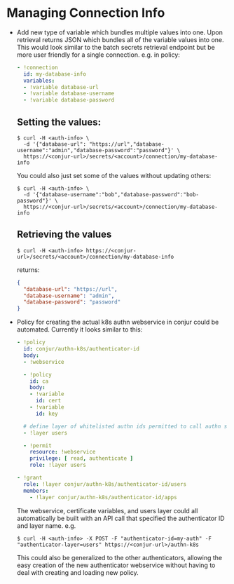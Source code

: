 # Managing Connection Info
* Add new type of variable which bundles multiple values into one. Upon retrieval returns JSON which
  bundles all of the variable values into one. This would look similar to the batch secrets retrieval
  endpoint but be more user friendly for a single connection.
  e.g. in policy:
  ```yaml
  - !connection
    id: my-database-info
    variables:
    - !variable database-url
    - !variable database-username
    - !variable database-password
  ```
  ## Setting the values:
  ```shell
  $ curl -H <auth-info> \
    -d '{"database-url": "https://url","database-username":"admin","database-password":"password"}' \
    https://<conjur-url>/secrets/<account>/connection/my-database-info
  ```
  You could also just set some of the values without updating others:
  ```shell
  $ curl -H <auth-info> \
    -d '{"database-username":"bob","database-password":"bob-password"}' \
    https://<conjur-url>/secrets/<account>/connection/my-database-info
  ```
  ## Retrieving the values
  ```shell
  $ curl -H <auth-info> https://<conjur-url>/secrets/<account>/connection/my-database-info
  ```
  returns:
  ```json
  {
    "database-url": "https://url",
    "database-username": "admin",
    "database-password": "password"
  }
  ```
* Policy for creating the actual k8s authn webservice in conjur could be automated. Currently it looks
  similar to this:
  ```yaml
  - !policy
    id: conjur/authn-k8s/authenticator-id
    body:
    - !webservice

    - !policy
      id: ca
      body:
      - !variable
        id: cert
      - !variable
        id: key

    # define layer of whitelisted authn ids permitted to call authn service
    - !layer users

    - !permit
      resource: !webservice
      privilege: [ read, authenticate ]
      role: !layer users

  - !grant
    role: !layer conjur/authn-k8s/authenticator-id/users
    members:
      - !layer conjur/authn-k8s/authenticator-id/apps
  ```
  The webservice, certificate variables, and users layer could all automatically be built with an
  API call that specified the authenticator ID and layer name.
  e.g.
  ```shell
  $ curl -H <auth-info> -X POST -F "authenticator-id=my-auth" -F "authenticator-layer=users" https://<conjur-url>/authn-k8s
  ```
  This could also be generalized to the other authenticators, allowing the easy creation of the new authenticator webservice
  without having to deal with creating and loading new policy.
